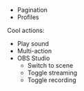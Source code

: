 * Pagination
 * Profiles

Cool actions:
 * Play sound
 * Multi-action
 * OBS Studio
   * Switch to scene
   * Toggle streaming
   * Toggle recording

